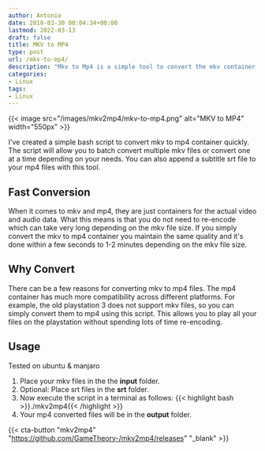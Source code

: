 ```yaml
---
author: Antonio
date: 2018-03-30 00:04:34+00:00
lastmod: 2022-03-13
draft: false
title: MKV to MP4
type: post
url: /mkv-to-mp4/
description: "Mkv to Mp4 is a simple tool to convert the mkv container to the mp4 container. This tool can quickly convert one or multiple files at once. You can also add subtitle srt files to your mp4 files."
categories:
- Linux
tags:
- Linux
---
```


{{< image src="/images/mkv2mp4/mkv-to-mp4.png" alt="MKV to MP4" width="550px" >}}

I've created a simple bash script to convert mkv to mp4 container quickly. The script will allow you to batch convert multiple mkv files or convert one at a time depending on your needs. You can also append a subtitle srt file to your mp4 files with this tool.

<!--more-->

## **Fast Conversion**

When it comes to mkv and mp4, they are just containers for the actual video and audio data. What this means is that you do not need to re-encode which can take very long depending on the mkv file size. If you simply convert the mkv to mp4 container you maintain the same quality and it's done within a few seconds to 1-2 minutes depending on the mkv file size.

<!--adsense-->

## **Why Convert**

There can be a few reasons for converting mkv to mp4 files. The mp4 container has much more compatibility across different platforms. For example, the old playstation 3 does not support mkv files, so you can simply convert them to mp4 using this script. This allows you to play all your files on the playstation without spending lots of time re-encoding.

## **Usage**

Tested on ubuntu & manjaro

1. Place your mkv files in the the **input** folder.
2. Optional: Place srt files in the **srt** folder.
3. Now execute the script in a terminal as follows:
   {{< highlight bash >}}./mkv2mp4{{< /highlight >}}
4. Your mp4 converted files will be in the **output** folder.

{{< cta-button "mkv2mp4" "https://github.com/GameTheory-/mkv2mp4/releases" "_blank" >}}
